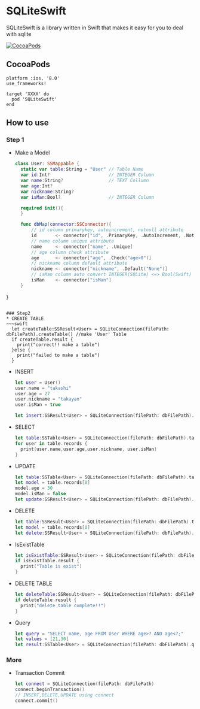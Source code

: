 # SQLiteSwift
SQLiteSwift is a library written in Swift that makes it easy for you to deal with sqlite

[![CocoaPods](https://img.shields.io/cocoapods/v/SQLiteSwift.svg)](https://github.com/ohde-sg/SQLiteSwift)
## CocoaPods
~~~
platform :ios, '8.0'
use_frameworks!

target 'XXXX' do
  pod 'SQLiteSwift'
end
~~~

## How to use
### Step 1
* Make a Model
  ~~~swift
  class User: SSMappable {
    static var table:String = "User" // Table Name
    var id:Int?                      // INTEGER Column
    var name:String?                 // TEXT Collumn
    var age:Int?
    var nickname:String?
    var isMan:Bool?                  // INTEGER Column

    required init(){
    }

    func dbMap(connector:SSConnector){
        // id column primarykey, autoincrement, notnull attribute
        id       <- connector["id", .PrimaryKey, .AutoIncrement, .NotNull]
        // name column unique attribute
        name     <- connector["name", .Unique]
        // age column check attribute
        age      <- connector["age", .Check("age>0")]
        // nickname column default attribute
        nickname <- connector["nickname", .Default("None")]
        // isMan column auto convert INTEGER(SQLite) <=> Bool(Swift)
        isMan    <- connector["isMan"]
    }
}
  ~~~

### Step2
* CREATE TABLE
  ~~~swift
    let createTable:SSResult<User> = SQLiteConnection(filePath: dbFilePath).createTable() //make 'User' Table
    if createTable.result {
      print("correct!! make a table")
    }else {
      print("failed to make a table")
    }
  ~~~

* INSERT
  ~~~swift
  let user = User()
  user.name = "takashi"
  user.age = 27
  user.nickname = "takayan"
  user.isMan = true

  let insert:SSResult<User> = SQLiteConnection(filePath: dbFilePath).insert(user) // insert user row

  ~~~

* SELECT
  ~~~swift
  let table:SSTable<User> = SQLiteConnection(filePath: dbFilePath).table() // select User table
  for user in table.records {
    print(user.name,user.age,user.nickname, user.isMan)
  }
  ~~~

* UPDATE
  ~~~swift
  let table:SSTable<User> = SQLiteConnection(filePath: dbFilePath).table()
  let model = table.records[0]
  model.age = 30
  model.isMan = false
  let update:SSResult<User> = SQLiteConnection(filePath: dbFilePath).insert(user) // update user row
  ~~~

* DELETE
  ~~~swift
  let table:SSResult<User> = SQLiteConnection(filePath: dbFilePath).table()
  let model = table.records[0]
  let delete:SSResult<User> = SQLiteConnection(filePath: dbFilePath).delete(model) // delete user row
  ~~~

* IsExistTable
  ~~~swift
  let isExistTable:SSResult<User> = SQLiteConnection(filePath: dbFilePath).isExistTable() // is Exist User table
  if isExistTable.result {
    print("Table is exist")
  }
  ~~~

* DELETE TABLE
  ~~~swift
  let deleteTable:SSResult<User> = SQLiteConnection(filePath: dbFilePath).deleteTable() // delete User table
  if deleteTable.result {
    print("delete table complete!!")
  }
  ~~~

* Query
  ~~~swift
  let query = "SELECT name, age FROM User WHERE age>? AND age<?;"
  let values = [21,30]
  let result:SSTable<User> = SQLiteConnection(filePath: dbFilePath).query(query, params: values)
  ~~~

### More

* Transaction Commit

  ~~~swift
  let connect = SQLiteConnection(filePath: dbFilePath)
  connect.beginTransaction()
  // INSERT,DELETE,UPDATE using connect
  connect.commit()
  ~~~
